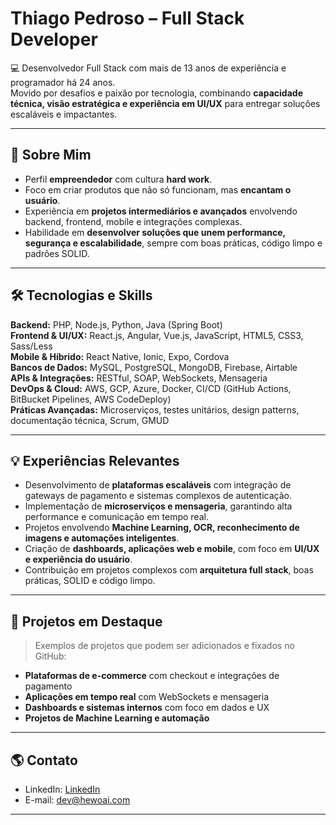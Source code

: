 # Thiago Pedroso – Full Stack Developer

💻 Desenvolvedor Full Stack com mais de 13 anos de experiência e programador há 24 anos.  
Movido por desafios e paixão por tecnologia, combinando **capacidade técnica, visão estratégica e experiência em UI/UX** para entregar soluções escaláveis e impactantes.

---

## 🚀 Sobre Mim
- Perfil **empreendedor** com cultura **hard work**.  
- Foco em criar produtos que não só funcionam, mas **encantam o usuário**.  
- Experiência em **projetos intermediários e avançados** envolvendo backend, frontend, mobile e integrações complexas.  
- Habilidade em **desenvolver soluções que unem performance, segurança e escalabilidade**, sempre com boas práticas, código limpo e padrões SOLID.

---

## 🛠 Tecnologias e Skills

**Backend:** PHP, Node.js, Python, Java (Spring Boot)  
**Frontend & UI/UX:** React.js, Angular, Vue.js, JavaScript, HTML5, CSS3, Sass/Less  
**Mobile & Híbrido:** React Native, Ionic, Expo, Cordova  
**Bancos de Dados:** MySQL, PostgreSQL, MongoDB, Firebase, Airtable  
**APIs & Integrações:** RESTful, SOAP, WebSockets, Mensageria  
**DevOps & Cloud:** AWS, GCP, Azure, Docker, CI/CD (GitHub Actions, BitBucket Pipelines, AWS CodeDeploy)  
**Práticas Avançadas:** Microserviços, testes unitários, design patterns, documentação técnica, Scrum, GMUD

---

## 💡 Experiências Relevantes

- Desenvolvimento de **plataformas escaláveis** com integração de gateways de pagamento e sistemas complexos de autenticação.  
- Implementação de **microserviços e mensageria**, garantindo alta performance e comunicação em tempo real.  
- Projetos envolvendo **Machine Learning, OCR, reconhecimento de imagens e automações inteligentes**.  
- Criação de **dashboards, aplicações web e mobile**, com foco em **UI/UX e experiência do usuário**.  
- Contribuição em projetos complexos com **arquitetura full stack**, boas práticas, SOLID e código limpo.  

---

## 📂 Projetos em Destaque
> Exemplos de projetos que podem ser adicionados e fixados no GitHub:  
- **Plataformas de e-commerce** com checkout e integrações de pagamento  
- **Aplicações em tempo real** com WebSockets e mensageria  
- **Dashboards e sistemas internos** com foco em dados e UX  
- **Projetos de Machine Learning e automação**  

---

## 🌎 Contato
- LinkedIn: [LinkedIn](https://www.linkedin.com/in/thiagopedroso)  
- E-mail: dev@hewoai.com 

---